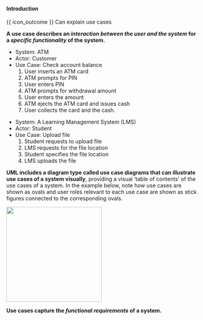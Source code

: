 <div id="title">

#### Introduction

</div>

<span id="prereqs"></span>

<span id="outcomes">{{ icon_outcome }} Can explain use cases</span>

<div id="body">

<tip-box type="definition">
<include src="../../../common/definitions.md#def-use-case" />
</tip-box>

**A use case describes an _interaction between the user and the system_ for a _specific functionality_ of the system.**

<tip-box> 

<panel header="{{ icon_example }} Example 1: ‘check account balance’ use case for an ATM" type="seamless" expanded>

* System: <popover effect="fade" placement="right" content="Automated Teller Machine">
ATM </popover>
* Actor: Customer
* Use Case: Check account balance
  1. User inserts an ATM card
  2. ATM prompts for PIN
  3. User enters PIN
  4. ATM prompts for withdrawal amount
  5. User enters the amount
  6. ATM ejects the ATM card and issues cash
  7. User collects the card and the cash.

</panel>

<panel header="%%{{ icon_example }} Example 2: 'upload file' use case of an LMS%%" type="seamless">

* System: A Learning Management System (LMS)
* Actor: Student
* Use Case: Upload file
  1. Student requests to upload file
  2. LMS requests for the file location
  3. Student specifies the file location
  4. LMS uploads the file
  
</panel>

</tip-box>


<p/>

**<trigger for="modal:uml" trigger="click">UML</trigger> includes a diagram type called use case diagrams that can illustrate use cases of a system visually**, providing a visual ‘table of contents’ of the use cases of a system. In the example below, note how use cases are shown as ovals and user roles relevant to each use case are shown as stick figures connected to the corresponding ovals.

<modal title="**Unified Modeling Language (UML)**" id="modal:uml">
  <include src="../../../common/definitions.md#def-uml" />
</modal>

<p/>

<img src="{{baseUrl}}/specifyingRequirements/useCases/introduction/images/ticketMachine.png" height="250" />

<p/>

**Use cases capture the _functional requirements_ of a system.**

</div>

<div id="extras">
</div>